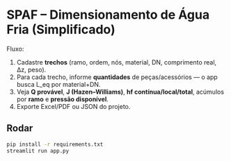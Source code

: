 # SPAF – Dimensionamento de Água Fria (Simplificado)

Fluxo:
1. Cadastre **trechos** (ramo, ordem, nós, material, DN, comprimento real, Δz, peso).
2. Para cada trecho, informe **quantidades** de peças/acessórios — o app busca L_eq por material+DN.
3. Veja **Q provável**, **J (Hazen–Williams)**, **hf contínua/local/total**, acúmulos por **ramo** e **pressão disponível**.
4. Exporte Excel/PDF ou JSON do projeto.

## Rodar
```bash
pip install -r requirements.txt
streamlit run app.py
```
